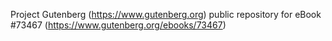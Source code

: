 Project Gutenberg (https://www.gutenberg.org) public repository for eBook #73467 (https://www.gutenberg.org/ebooks/73467)
